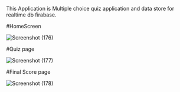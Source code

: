 
This Application is Multiple choice quiz application and data store for realtime db firabase.

#HomeScreen

![Screenshot (176)](https://github.com/Manishk031/Code-Smart-MCQ/assets/90409084/26b842d2-16e7-4b2a-8c27-f5f3b505512e)

#Quiz page

![Screenshot (177)](https://github.com/Manishk031/Code-Smart-MCQ/assets/90409084/086cbf84-c5c2-405b-882d-81ad3ceac26e)

#Final Score page 

![Screenshot (178)](https://github.com/Manishk031/Code-Smart-MCQ/assets/90409084/0aa27360-c8c0-4cdd-8cb1-689a471bfdca)
